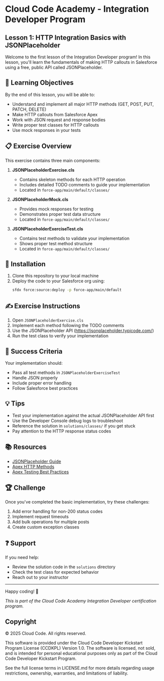 # Cloud Code Academy - Integration Developer Program
## Lesson 1: HTTP Integration Basics with JSONPlaceholder

Welcome to the first lesson of the Integration Developer program! In this lesson, you'll learn the fundamentals of making HTTP callouts in Salesforce using a free, public API called JSONPlaceholder.

## 🎯 Learning Objectives

By the end of this lesson, you will be able to:
- Understand and implement all major HTTP methods (GET, POST, PUT, PATCH, DELETE)
- Make HTTP callouts from Salesforce Apex
- Work with JSON request and response bodies
- Write proper test classes for HTTP callouts
- Use mock responses in your tests

## 📋 Exercise Overview

This exercise contains three main components:

1. **JSONPlaceholderExercise.cls**
   - Contains skeleton methods for each HTTP operation
   - Includes detailed TODO comments to guide your implementation
   - Located in `force-app/main/default/classes/`

2. **JSONPlaceholderMock.cls**
   - Provides mock responses for testing
   - Demonstrates proper test data structure
   - Located in `force-app/main/default/classes/`

3. **JSONPlaceholderExerciseTest.cls**
   - Contains test methods to validate your implementation
   - Shows proper test method structure
   - Located in `force-app/main/default/classes/`

## 🔨 Installation

1. Clone this repository to your local machine
2. Deploy the code to your Salesforce org using:
   ```bash
   sfdx force:source:deploy -p force-app/main/default
   ```

## ✍️ Exercise Instructions

1. Open `JSONPlaceholderExercise.cls`
2. Implement each method following the TODO comments
3. Use the JSONPlaceholder API (https://jsonplaceholder.typicode.com/)
4. Run the test class to verify your implementation

## 🎯 Success Criteria

Your implementation should:
- Pass all test methods in `JSONPlaceholderExerciseTest`
- Handle JSON properly
- Include proper error handling
- Follow Salesforce best practices

## 💡 Tips

- Test your implementation against the actual JSONPlaceholder API first
- Use the Developer Console debug logs to troubleshoot
- Reference the solution in `solutions/classes/` if you get stuck
- Pay attention to the HTTP response status codes

## 📚 Resources

- [JSONPlaceholder Guide](https://jsonplaceholder.typicode.com/guide/)
- [Apex HTTP Methods](https://developer.salesforce.com/docs/atlas.en-us.apexcode.meta/apexcode/apex_classes_restful_http.htm)
- [Apex Testing Best Practices](https://developer.salesforce.com/docs/atlas.en-us.apexcode.meta/apexcode/apex_testing_best_practices.htm)

## 🏆 Challenge

Once you've completed the basic implementation, try these challenges:
1. Add error handling for non-200 status codes
2. Implement request timeouts
3. Add bulk operations for multiple posts
4. Create custom exception classes

## ❓ Support

If you need help:
- Review the solution code in the `solutions` directory
- Check the test class for expected behavior
- Reach out to your instructor

---
Happy coding! 🚀

*This is part of the Cloud Code Academy Integration Developer certification program.*

## Copyright

© 2025 Cloud Code. All rights reserved.

This software is provided under the Cloud Code Developer Kickstart Program License (CCDKPL) Version 1.0.
The software is licensed, not sold, and is intended for personal educational purposes only as part of the Cloud Code Developer Kickstart Program.

See the full license terms in LICENSE.md for more details regarding usage restrictions, ownership, warranties, and limitations of liability.